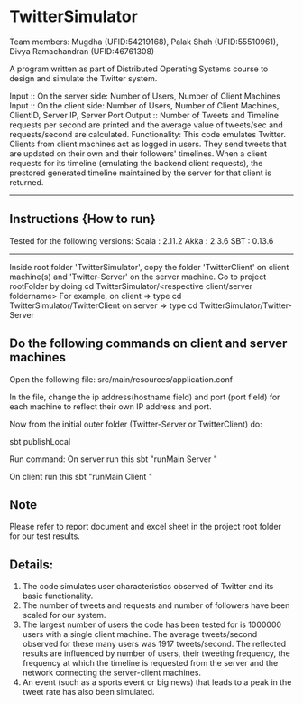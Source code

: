 TwitterSimulator
================
Team members: Mugdha (UFID:54219168), Palak Shah (UFID:55510961), Divya Ramachandran (UFID:46761308)

A program written as part of Distributed Operating Systems course to design and simulate the Twitter system.

Input :: On the server side: Number of Users, Number of Client Machines
Input :: On the client side: Number of Users, Number of Client Machines, ClientID, Server IP, Server Port
Output :: Number of Tweets and Timeline requests per second are printed and the average value of tweets/sec and requests/second are calculated.
Functionality: This code emulates Twitter. Clients from client machines act as logged in users. They send tweets that are updated on their own and their followers' timelines. When a client requests for its timeline (emulating the backend client requests), the prestored generated timeline maintained by the server for that client is returned.

----------------------------------------------------------------------------------------------------------------------------------------------------------

Instructions {How to run}
----------------------------------------------------------------------------------------------------------------------------------------------------------
Tested for the following versions:
Scala : 2.11.2
Akka : 2.3.6
SBT : 0.13.6

----------------------------------------------------------------------------------------------------------------------------------------------------------
Inside root folder 'TwitterSimulator', copy the folder 'TwitterClient' on client machine(s) and 'Twitter-Server' on the server machine. 
Go to project rootFolder by doing cd TwitterSimulator/<respective client/server foldername>
For example, on client => type cd  TwitterSimulator/TwitterClient
on server => type cd  TwitterSimulator/Twitter-Server

Do the following commands on client and server machines
------------------------------------------------------------------
Open the following file:
src/main/resources/application.conf

In the file, change the ip address(hostname field) and port (port field) for each machine to reflect their own IP address and port.


Now from the initial outer folder (Twitter-Server or TwitterClient) do:

sbt publishLocal

Run command:
On server run this
sbt "runMain Server <Number of Users> <Number of Clients>"

On client run this 
sbt "runMain Client <Number of Users> <Number of Client Machines> <ClientID> <Server IP> <Server Port>"


Note
-----------------------------------------------------------------------------------------------------------------------------------------------------------
Please refer to report document and excel sheet in the project root folder for our test results.


Details:
-----------------------------------------------------------------------------------------------------------------------------------------------------------
1. The code simulates user characteristics observed of Twitter and its basic functionality.
2. The number of tweets and requests and number of followers have been scaled for our system.
3. The largest number of users the code has been tested for is 1000000 users with a single client machine. The average tweets/second observed for these many users was 1917 tweets/second. The reflected results are influenced by number of users, their tweeting frequency, the frequency at which the timeline is requested from the server and the network connecting the server-client machines. 
4. An event (such as a sports event or big news) that leads to a peak in the tweet rate has also been simulated.
